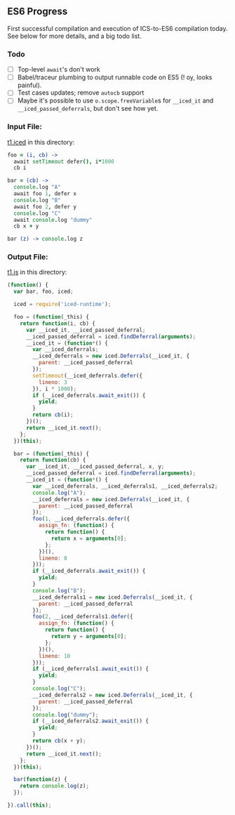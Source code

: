 
## ES6 Progress

First successful compilation and execution of ICS-to-ES6 compilation today. See below for
more details, and a big todo list.

### Todo
  - [ ] Top-level `await`'s don't work
  - [ ] Babel/traceur plumbing to output runnable code on ES5 (! oy, looks painful).
  - [ ] Test cases updates; remove `autocb` support
  - [ ] Maybe it's possible to use `o.scope.freeVariable`s for `__iced_it` and
        `__iced_passed_deferrals`,  but don't see how yet.

### Input File:

[t1.iced](./t1.iced) in this directory:

```coffeescript
foo = (i, cb) ->
  await setTimeout defer(), i*1000
  cb i

bar = (cb) ->
  console.log "A"
  await foo 1, defer x
  console.log "B"
  await foo 2, defer y
  console.log "C"
  await console.log "dummy"
  cb x + y

bar (z) -> console.log z
```

### Output File:

[t1.js](./t1.js) in this directory:

```javascript
(function() {
  var bar, foo, iced;

  iced = require('iced-runtime');

  foo = (function(_this) {
    return function(i, cb) {
      var __iced_it, __iced_passed_deferral;
      __iced_passed_deferral = iced.findDeferral(arguments);
      __iced_it = (function*() {
        var __iced_deferrals;
        __iced_deferrals = new iced.Deferrals(__iced_it, {
          parent: __iced_passed_deferral
        });
        setTimeout(__iced_deferrals.defer({
          lineno: 3
        }), i * 1000);
        if (__iced_deferrals.await_exit()) {
          yield;
        }
        return cb(i);
      })();
      return __iced_it.next();
    };
  })(this);

  bar = (function(_this) {
    return function(cb) {
      var __iced_it, __iced_passed_deferral, x, y;
      __iced_passed_deferral = iced.findDeferral(arguments);
      __iced_it = (function*() {
        var __iced_deferrals, __iced_deferrals1, __iced_deferrals2;
        console.log("A");
        __iced_deferrals = new iced.Deferrals(__iced_it, {
          parent: __iced_passed_deferral
        });
        foo(1, __iced_deferrals.defer({
          assign_fn: (function() {
            return function() {
              return x = arguments[0];
            };
          })(),
          lineno: 8
        }));
        if (__iced_deferrals.await_exit()) {
          yield;
        }
        console.log("B");
        __iced_deferrals1 = new iced.Deferrals(__iced_it, {
          parent: __iced_passed_deferral
        });
        foo(2, __iced_deferrals1.defer({
          assign_fn: (function() {
            return function() {
              return y = arguments[0];
            };
          })(),
          lineno: 10
        }));
        if (__iced_deferrals1.await_exit()) {
          yield;
        }
        console.log("C");
        __iced_deferrals2 = new iced.Deferrals(__iced_it, {
          parent: __iced_passed_deferral
        });
        console.log("dummy");
        if (__iced_deferrals2.await_exit()) {
          yield;
        }
        return cb(x + y);
      })();
      return __iced_it.next();
    };
  })(this);

  bar(function(z) {
    return console.log(z);
  });

}).call(this);
```
